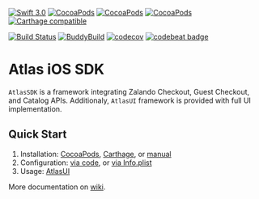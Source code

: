 [![Swift 3.0](https://img.shields.io/badge/Swift-3.0-orange.svg?maxAge=3600)]()
[![CocoaPods](https://img.shields.io/cocoapods/p/AtlasSDK.svg?maxAge=3600)](http://cocoadocs.org/docsets/AtlasSDK)
[![CocoaPods](https://img.shields.io/cocoapods/v/AtlasSDK.svg?maxAge=3600)](http://cocoadocs.org/docsets/AtlasSDK)
[![CocoaPods](https://img.shields.io/cocoapods/at/AtlasSDK.svg?maxAge=3600)](http://cocoadocs.org/docsets/AtlasSDK)
[![Carthage compatible](https://img.shields.io/badge/Carthage-compatible-4BC51D.svg?style=flat)](https://github.com/Carthage/Carthage)

[![Build Status](https://travis-ci.org/zalando-incubator/atlas-ios.svg?branch=master)](https://travis-ci.org/zalando-incubator/atlas-ios)
[![BuddyBuild](https://dashboard.buddybuild.com/api/statusImage?appID=57a305cb34a9450100595b71&branch=master&build=latest)](https://dashboard.buddybuild.com/apps/57a305cb34a9450100595b71/build/latest)
[![codecov](https://codecov.io/gh/zalando-incubator/atlas-ios/branch/master/graph/badge.svg)](https://codecov.io/gh/zalando-incubator/atlas-ios)
[![codebeat badge](https://codebeat.co/badges/85202868-c550-46c0-9423-f71467f0fabf)](https://codebeat.co/projects/github-com-zalando-incubator-atlas-ios)

# Atlas iOS SDK

`AtlasSDK` is a framework integrating Zalando Checkout, Guest Checkout, and Catalog APIs. Additionaly, `AtlasUI` framework is provided with full UI implementation.

## Quick Start

1. Installation: [CocoaPods](../../wiki/Installation#cocoapods), [Carthage](../../wiki/Installation#carthage), or [manual](../../wiki/Installation#manual)
2. Configuration: [via code](../../wiki/Configuration#via-code), or [via Info.plist](../../wiki/Configuration#via-infoplist)
3. Usage: [AtlasUI](../../wiki/AtlasUI-usage)

More documentation on [wiki](../../wiki).
